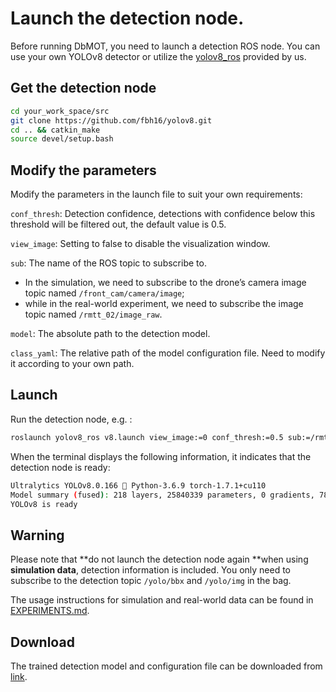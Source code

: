 # Launch the detection node.

Before running DbMOT, you need to launch a detection ROS node. You can use your own YOLOv8 detector or utilize the [yolov8_ros](https://github.com/fbh16/yolov8.git) provided by us. 

## Get the detection node

```bash
cd your_work_space/src
git clone https://github.com/fbh16/yolov8.git
cd .. && catkin_make
source devel/setup.bash
```

## Modify the parameters

Modify the parameters in the launch file to suit your own requirements:

`conf_thresh`: Detection confidence, detections with confidence below this threshold will be filtered out, the default value is 0.5.

`view_image`: Setting to false to disable the visualization window.

`sub`: The name of the ROS topic to subscribe to.

- In the simulation, we need to subscribe to the drone’s camera image topic named `/front_cam/camera/image`; 
- while in the real-world experiment, we need to subscribe the image topic named `/rmtt_02/image_raw`.

`model`: The absolute path to the detection model.

`class_yaml`: The relative path of the model configuration file. Need to modify it according to your own path.

## Launch 

Run the detection node, e.g. :

```bash
roslaunch yolov8_ros v8.launch view_image:=0 conf_thresh:=0.5 sub:=/rmtt_02/image_raw
```
When the terminal displays the following information, it indicates that the detection node is ready:

```bash
Ultralytics YOLOv8.0.166 🚀 Python-3.6.9 torch-1.7.1+cu110 
Model summary (fused): 218 layers, 25840339 parameters, 0 gradients, 78.7 GFLOPs
YOLOv8 is ready
```

## Warning

Please note that **do not launch the detection node again **when using **simulation data**, detection information is included. You only need to subscribe to the detection topic `/yolo/bbx` and `/yolo/img` in the bag.

The usage instructions for simulation and real-world data can be found in [EXPERIMENTS.md](docs/EXPERIMENTS.md).

## Download

The trained detection model and configuration file can be downloaded from [link](https://pan.baidu.com/s/1uY5HgOiBGKkL-9_e8m1K1g?pwd=zsv3).
